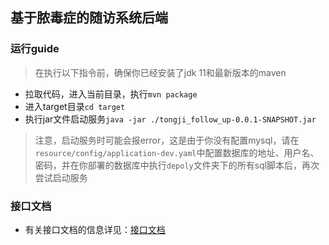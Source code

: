 ## 基于脓毒症的随访系统后端
### 运行guide
> 在执行以下指令前，确保你已经安装了jdk 11和最新版本的maven
* 拉取代码，进入当前目录，执行`mvn package`
* 进入target目录`cd target`
* 执行jar文件启动服务`java -jar ./tongji_follow_up-0.0.1-SNAPSHOT.jar`
> 注意，启动服务时可能会报error，这是由于你没有配置mysql，请在`resource/config/application-dev.yaml`中配置数据库的地址、用户名、密码，并在你部署的数据库中执行`depoly`文件夹下的所有sql脚本后，再次尝试启动服务
### 接口文档
* 有关接口文档的信息详见：[接口文档](http://27.17.30.150:20104/project/664/interface/api)
